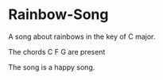 # Rainbow-Song

A song about rainbows in the key of C major.

The chords C F G are present

The song is a happy song.
